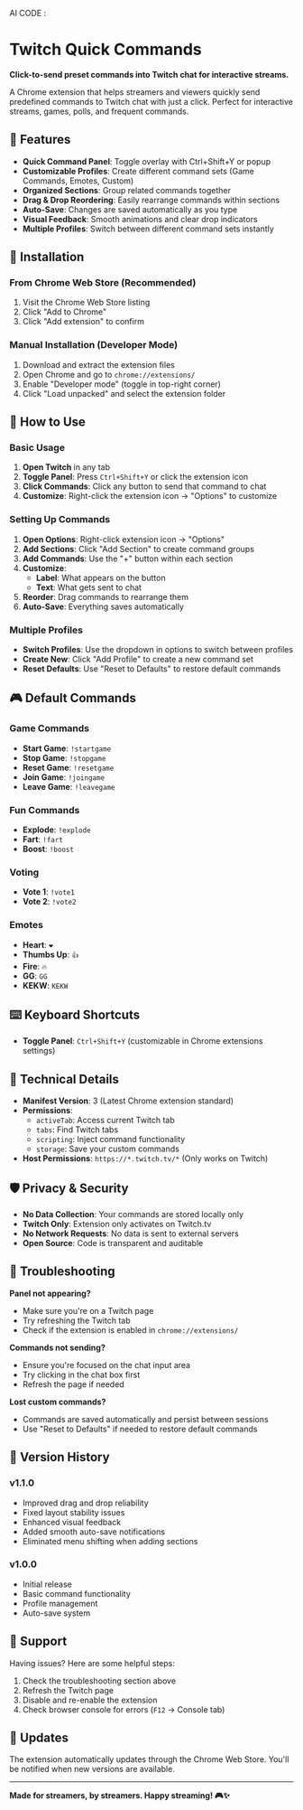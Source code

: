 AI CODE : 

# Twitch Quick Commands

**Click-to-send preset commands into Twitch chat for interactive streams.**

A Chrome extension that helps streamers and viewers quickly send predefined commands to Twitch chat with just a click. Perfect for interactive streams, games, polls, and frequent commands.

## 🎯 Features

- **Quick Command Panel**: Toggle overlay with Ctrl+Shift+Y or popup
- **Customizable Profiles**: Create different command sets (Game Commands, Emotes, Custom)
- **Organized Sections**: Group related commands together
- **Drag & Drop Reordering**: Easily rearrange commands within sections
- **Auto-Save**: Changes are saved automatically as you type
- **Visual Feedback**: Smooth animations and clear drop indicators
- **Multiple Profiles**: Switch between different command sets instantly

## 🚀 Installation

### From Chrome Web Store (Recommended)
1. Visit the Chrome Web Store listing
2. Click "Add to Chrome"
3. Click "Add extension" to confirm

### Manual Installation (Developer Mode)
1. Download and extract the extension files
2. Open Chrome and go to `chrome://extensions/`
3. Enable "Developer mode" (toggle in top-right corner)
4. Click "Load unpacked" and select the extension folder

## 📖 How to Use

### Basic Usage
1. **Open Twitch** in any tab
2. **Toggle Panel**: Press `Ctrl+Shift+Y` or click the extension icon
3. **Click Commands**: Click any button to send that command to chat
4. **Customize**: Right-click the extension icon → "Options" to customize

### Setting Up Commands
1. **Open Options**: Right-click extension icon → "Options"
2. **Add Sections**: Click "Add Section" to create command groups
3. **Add Commands**: Use the "+" button within each section
4. **Customize**: 
   - **Label**: What appears on the button
   - **Text**: What gets sent to chat
5. **Reorder**: Drag commands to rearrange them
6. **Auto-Save**: Everything saves automatically

### Multiple Profiles
- **Switch Profiles**: Use the dropdown in options to switch between profiles
- **Create New**: Click "Add Profile" to create a new command set
- **Reset Defaults**: Use "Reset to Defaults" to restore default commands

## 🎮 Default Commands

### Game Commands
- **Start Game**: `!startgame`
- **Stop Game**: `!stopgame`
- **Reset Game**: `!resetgame`
- **Join Game**: `!joingame`
- **Leave Game**: `!leavegame`

### Fun Commands
- **Explode**: `!explode`
- **Fart**: `!fart`
- **Boost**: `!boost`

### Voting
- **Vote 1**: `!vote1`
- **Vote 2**: `!vote2`

### Emotes
- **Heart**: `❤️`
- **Thumbs Up**: `👍`
- **Fire**: `🔥`
- **GG**: `GG`
- **KEKW**: `KEKW`

## ⌨️ Keyboard Shortcuts

- **Toggle Panel**: `Ctrl+Shift+Y` (customizable in Chrome extensions settings)

## 🔧 Technical Details

- **Manifest Version**: 3 (Latest Chrome extension standard)
- **Permissions**: 
  - `activeTab`: Access current Twitch tab
  - `tabs`: Find Twitch tabs
  - `scripting`: Inject command functionality
  - `storage`: Save your custom commands
- **Host Permissions**: `https://*.twitch.tv/*` (Only works on Twitch)

## 🛡️ Privacy & Security

- **No Data Collection**: Your commands are stored locally only
- **Twitch Only**: Extension only activates on Twitch.tv
- **No Network Requests**: No data is sent to external servers
- **Open Source**: Code is transparent and auditable

## 🐛 Troubleshooting

**Panel not appearing?**
- Make sure you're on a Twitch page
- Try refreshing the Twitch tab
- Check if the extension is enabled in `chrome://extensions/`

**Commands not sending?**
- Ensure you're focused on the chat input area
- Try clicking in the chat box first
- Refresh the page if needed

**Lost custom commands?**
- Commands are saved automatically and persist between sessions
- Use "Reset to Defaults" if needed to restore default commands

## 📝 Version History

### v1.1.0
- Improved drag and drop reliability
- Fixed layout stability issues
- Enhanced visual feedback
- Added smooth auto-save notifications
- Eliminated menu shifting when adding sections

### v1.0.0
- Initial release
- Basic command functionality
- Profile management
- Auto-save system

## 🤝 Support

Having issues? Here are some helpful steps:
1. Check the troubleshooting section above
2. Refresh the Twitch page
3. Disable and re-enable the extension
4. Check browser console for errors (`F12` → Console tab)

## 🔄 Updates

The extension automatically updates through the Chrome Web Store. You'll be notified when new versions are available.

---

**Made for streamers, by streamers. Happy streaming! 🎮✨**
